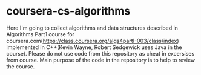 coursera-cs-algorithms
======================

Here I'm going to collect algorithms and data structures described in Algorithms Part1 course for coursera.com(https://class.coursera.org/algs4partI-003/class/index) implemented in C++(Kevin Wayne, Robert Sedgewick uses Java in the course). Please do not use code from this repository as cheat in excersises from course. Main purpose of the code in the repository is to help to review the course.
